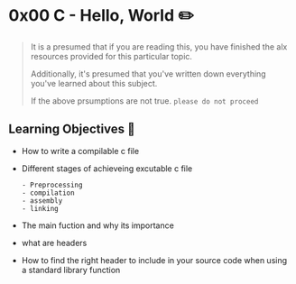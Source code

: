 # 0x00 C - Hello, World :pencil2:

> It is a presumed that if you are reading this, you have finished the alx resources provided for this particular topic.
> 
> Additionally, it's presumed that you've written down everything you've learned about this subject.
> 
> If the above prsumptions are not true. `please do not proceed`


## Learning Objectives :bookmark_tabs:

* How to write a compilable c file
* Different stages of achieveing excutable c file

      - Preprocessing
      - compilation
      - assembly
      - linking      
* The main fuction and why its importance
* what are headers
* How to find the right header to include in your source code when using a standard library function
